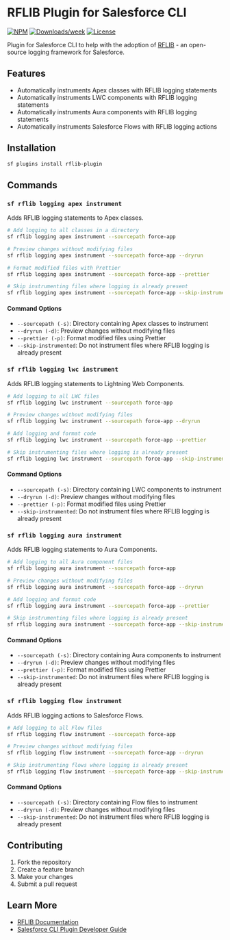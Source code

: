 # RFLIB Plugin for Salesforce CLI

[![NPM](https://img.shields.io/npm/v/rflib-plugin.svg?label=rflib-plugin)](https://www.npmjs.com/package/rflib-plugin) [![Downloads/week](https://img.shields.io/npm/dw/rflib-plugin.svg)](https://npmjs.org/package/rflib-plugin) [![License](https://img.shields.io/badge/License-BSD%203--Clause-brightgreen.svg)](https://raw.githubusercontent.com/salesforcecli/rflib-plugin/main/LICENSE)

Plugin for Salesforce CLI to help with the adoption of [RFLIB](https://github.com/j-fischer/rflib) - an open-source logging framework for Salesforce.

## Features

- Automatically instruments Apex classes with RFLIB logging statements
- Automatically instruments LWC components with RFLIB logging statements
- Automatically instruments Aura components with RFLIB logging statements
- Automatically instruments Salesforce Flows with RFLIB logging actions

## Installation

```bash
sf plugins install rflib-plugin
```

## Commands

### `sf rflib logging apex instrument`

Adds RFLIB logging statements to Apex classes.

```bash
# Add logging to all classes in a directory
sf rflib logging apex instrument --sourcepath force-app

# Preview changes without modifying files
sf rflib logging apex instrument --sourcepath force-app --dryrun

# Format modified files with Prettier
sf rflib logging apex instrument --sourcepath force-app --prettier

# Skip instrumenting files where logging is already present
sf rflib logging apex instrument --sourcepath force-app --skip-instrumented
```

#### Command Options

- `--sourcepath (-s)`: Directory containing Apex classes to instrument
- `--dryrun (-d)`: Preview changes without modifying files
- `--prettier (-p)`: Format modified files using Prettier
- `--skip-instrumented`: Do not instrument files where RFLIB logging is already present

### `sf rflib logging lwc instrument`

Adds RFLIB logging statements to Lightning Web Components.

```bash
# Add logging to all LWC files
sf rflib logging lwc instrument --sourcepath force-app

# Preview changes without modifying files
sf rflib logging lwc instrument --sourcepath force-app --dryrun

# Add logging and format code
sf rflib logging lwc instrument --sourcepath force-app --prettier

# Skip instrumenting files where logging is already present
sf rflib logging lwc instrument --sourcepath force-app --skip-instrumented
```

#### Command Options

- `--sourcepath (-s)`: Directory containing LWC components to instrument
- `--dryrun (-d)`: Preview changes without modifying files
- `--prettier (-p)`: Format modified files using Prettier
- `--skip-instrumented`: Do not instrument files where RFLIB logging is already present

### `sf rflib logging aura instrument`

Adds RFLIB logging statements to Aura Components.

```bash
# Add logging to all Aura component files
sf rflib logging aura instrument --sourcepath force-app

# Preview changes without modifying files
sf rflib logging aura instrument --sourcepath force-app --dryrun

# Add logging and format code
sf rflib logging aura instrument --sourcepath force-app --prettier

# Skip instrumenting files where logging is already present
sf rflib logging aura instrument --sourcepath force-app --skip-instrumented
```

#### Command Options

- `--sourcepath (-s)`: Directory containing Aura components to instrument
- `--dryrun (-d)`: Preview changes without modifying files
- `--prettier (-p)`: Format modified files using Prettier
- `--skip-instrumented`: Do not instrument files where RFLIB logging is already present

### `sf rflib logging flow instrument`

Adds RFLIB logging actions to Salesforce Flows.

```bash
# Add logging to all Flow files
sf rflib logging flow instrument --sourcepath force-app

# Preview changes without modifying files
sf rflib logging flow instrument --sourcepath force-app --dryrun

# Skip instrumenting flows where logging is already present
sf rflib logging flow instrument --sourcepath force-app --skip-instrumented
```

#### Command Options

- `--sourcepath (-s)`: Directory containing Flow files to instrument
- `--dryrun (-d)`: Preview changes without modifying files
- `--skip-instrumented`: Do not instrument files where RFLIB logging is already present

## Contributing

1. Fork the repository
2. Create a feature branch
3. Make your changes
4. Submit a pull request

## Learn More

- [RFLIB Documentation](https://github.com/j-fischer/rflib)
- [Salesforce CLI Plugin Developer Guide](https://developer.salesforce.com/docs/atlas.en-us.sfdx_cli_plugins.meta/sfdx_cli_plugins/cli_plugins_architecture_sf_cli.htm)
